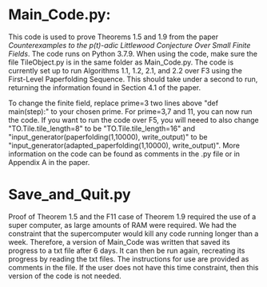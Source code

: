 # Main_Code.py:
This code is used to prove Theorems 1.5 and 1.9 from the paper _Counterexamples to the p(t)-adic Littlewood Conjecture Over Small Finite Fields_. The code runs on Python 3.7.9. When using the code, make sure the file TileObject.py is in the same folder as Main_Code.py. The code is currently set up to run Algorithms 1.1, 1.2, 2.1, and 2.2 over F3 using the First-Level Paperfolding Sequence. This should take under a second to run, returning the information found in Section 4.1 of the paper. 

To change the finite field, replace prime=3 two lines above "def main(step):" to your chosen prime. For prime=3,7 and 11, you can now run the code. If you want to run the code over F5, you will neeed to also change "TO.Tile.tile_length=8" to be "TO.Tile.tile_length=16" and "input_generator(paperfolding(1,10000), write_output)" to be "input_generator(adapted_paperfolding(1,10000), write_output)". More information on the code can be found as comments in the .py file or in Appendix A in the paper. 

# Save_and_Quit.py
Proof of Theorem 1.5 and the F11 case of Theorem 1.9 required the use of a super computer, as large amounts of RAM were required. We had the constraint that the supercomputer would kill any code running longer than a week. Therefore, a version of Main_Code was written that saved its progress to a txt file after 6 days. It can then be run again, recreating its progress by reading the txt files. The instructions for use are provided as comments in the file. If the user does not have this time constraint, then this version of the code is not needed. 


